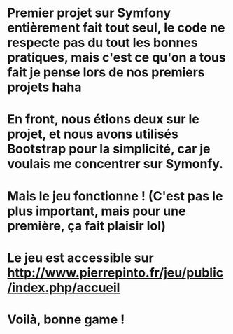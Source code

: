 # Premier projet sur Symfony entièrement fait tout seul, le code ne respecte pas du tout les bonnes pratiques, mais c'est ce qu'on a tous fait je pense lors de nos premiers projets haha
# En front, nous étions deux sur le projet, et nous avons utilisés Bootstrap pour la simplicité, car je voulais me concentrer sur Symonfy.
# Mais le jeu fonctionne ! (C'est pas le plus important, mais pour une première, ça fait plaisir lol)
# Le jeu est accessible sur http://www.pierrepinto.fr/jeu/public/index.php/accueil
# Voilà, bonne game !
